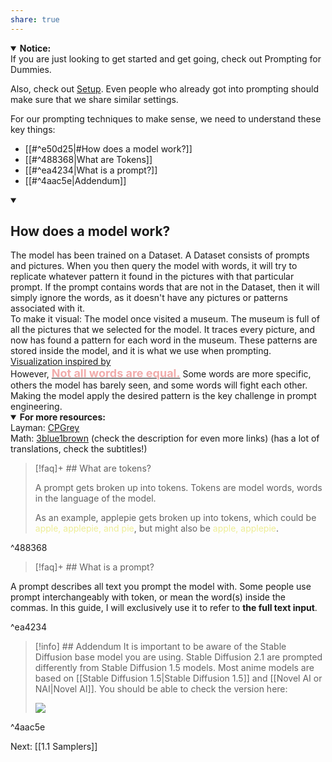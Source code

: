 ```yaml
---
share: true
---
```


<details open><summary>
<b> Notice:
</b></summary>
 If you are just looking to get started and get going, check out <a href"">Prompting for Dummies</a>. 

 Also, check out <a href="INSERTLINKHERE">Setup</a>. Even people who already got into prompting should make sure that we share similar settings.
 </details>

For our prompting techniques to make sense, we need to understand these key things:
- [[#^e50d25|#How does a model work?]] 
- [[#^488368|What are Tokens]]
- [[#^ea4234|What is a prompt?]]
- [[#^4aac5e|Addendum]]



<details open><summary>
<b><h2> How does a model work?</h2>
</b></summary> 
The model has been trained on a Dataset. A Dataset consists of prompts and pictures. When you then query the model with words, it will try to replicate whatever pattern it found in the pictures with that particular prompt. If the prompt contains words that are not in the Dataset, then it will simply ignore the words, as it doesn't have any pictures or patterns associated with it. 
<br>
To make it visual: The model once visited a museum. The museum is full of all the pictures that we selected for the model. It traces every picture, and now has found a pattern for each word in the museum. These patterns are stored inside the model, and it is what we use when prompting. 
<a href="https://youtu.be/24yjRbBah3w?t=69">Visualization inspired by</a>
 <br>
However, <u><b><font size = 4 color = F1ACAB>Not all words are equal.</font></b></u> Some words are more specific, others the model has barely seen, and some words will fight each other. Making the model apply the desired pattern is the key challenge in prompt engineering. 
<br> 
<details open><summary>
<b> For more resources:
</b></summary>
 Layman: <a href="https://www.youtube.com/watch?v=R9OHn5ZF4Uo">CPGrey</a>
<br>
Math: <a href="https://www.youtube.com/watch?v=aircAruvnKk&list=PL_h2yd2CGtBHEKwEH5iqTZH85wLS-eUzv">3blue1brown</a> (check the description for even more links) (has a lot of translations, check the subtitles!)
</details>
</details>


> [!faq]+ ## What are tokens?
> 
>A prompt gets broken up into tokens. Tokens are model words, words in the language of the model. 
> 
>As an example, applepie gets broken up into tokens, which could be <font color=EDED96>apple, applepie, and pie</font>, but might also be <font color=EDED96>apple, applepie</font>. 

^488368

> [!faq]+ ## What is a prompt?
> 
A prompt describes all text you prompt the model with. Some people use prompt interchangeably with token, or mean the word(s) inside the commas. In this guide, I will exclusively use it to refer to **the full text input**.  

^ea4234



> [!info] ## Addendum 
> It is important to be aware of the Stable Diffusion base model you are using. Stable Diffusion 2.1 are prompted differently from Stable Diffusion 1.5 models. Most anime models are based on [[Stable Diffusion 1.5|Stable Diffusion 1.5]] and [[Novel AI or NAI|Novel AI]]. You should be able to check the version here:
> 
> ![](https://lh4.googleusercontent.com/gFysITnyxkBIVRI1_6kBrpA3o366aMmfSSxHDBqcohYkfIBQIviy780R-logt7_yuq3XzKArmTNZLzOYouz_a_XDcHE2y9MYiSHSI3j34fx5Xs7GlGhuvP8RVuudsyw44xIPG8sObHwM_e0p-K8kBGY)

^4aac5e

Next: [[1.1 Samplers]] 